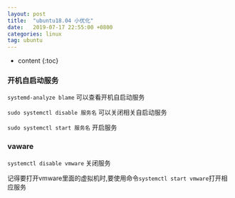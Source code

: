 ```yaml
---
layout: post
title:  "ubuntu18.04 小优化"
date:   2019-07-17 22:55:00 +0800
categories: linux
tag: ubuntu
---
```


* content
{:toc}

### 开机自启动服务

`systemd-analyze blame` 可以查看开机自启动服务

`sudo systemctl disable 服务名` 可以关闭相关自启动服务

`sudo systemctl start 服务名` 开启服务

### vaware

`systemctl disable vmware` 关闭服务

记得要打开vmware里面的虚拟机时,要使用命令`systemctl start vmware`打开相应服务

